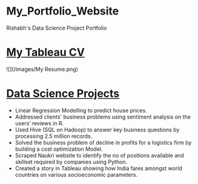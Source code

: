 # My_Portfolio_Website
Rishabh's Data Science Project Portfolio

# [My Tableau CV](https://public.tableau.com/profile/rishabh.bansal2409#!/vizhome/Tableau_Vizume/MyResume)

![](/images/My Resume.png)

# [Data Science Projects](https://github.com/RishabhBansal2409/) 
* Linear Regression Modelling to predict house prices. 
* Addressed clients' business problems using sentiment analysis on the users’ reviews in R.
* Used Hive (SQL on Hadoop) to answer key business questions by processing 2.5 million records.
* Solved the business problem of decline in profits for a logistics firm by building a cost optimization Model.
* Scraped Naukri website to identify the no of positions available and skillset required by companies using Python.
* Created a story in Tableau showing how India fares amongst world countries on various socioeconomic parameters.
